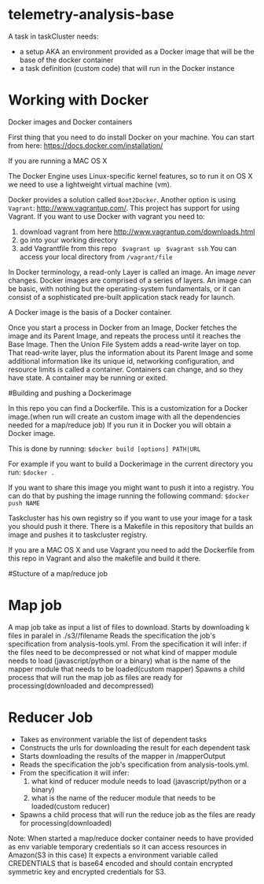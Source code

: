 telemetry-analysis-base
=======================

A task in taskCluster needs:
  
   * a setup AKA an environment provided as a Docker image that will be the base of the docker container 
   * a task definition (custom code) that will run in the Docker instance



# Working with Docker

Docker images and  Docker containers

First thing that you need to do install Docker on your machine.
You can start from here: https://docs.docker.com/installation/


If you are running a MAC OS X

The Docker Engine uses Linux-specific kernel features, so to run it on OS X we need to use a lightweight virtual machine (vm).

Docker provides a solution called `Boot2Docker`. Another option is using `Vagrant`: http://www.vagrantup.com/.
This project has support for using Vagrant. If you want to use Docker with vagrant you need to:

   1. download vagrant from here http://www.vagrantup.com/downloads.html
   2. go into your working directory
   3. add Vagrantfile from this repo
      ` $vagrant up`
      ` $vagrant ssh`
You can access your local directory from  `/vagrant/file`


In Docker terminology, a read-only Layer is called an image. An image _never_ changes.
Docker images are comprised of a series of layers. An image can be basic, with nothing but the operating-system fundamentals, 
or it can consist of a sophisticated pre-built application stack ready for launch.

A Docker image is the basis of a Docker container.

Once you start a process in Docker from an Image, Docker fetches the image and its Parent Image, 
and repeats the process until it reaches the Base Image. 
Then the Union File System adds a read-write layer on top. That read-write layer, plus the information about its Parent Image 
and some additional information like its unique id, networking configuration, and resource limits is called a container.
Containers can change, and so they have state. A container may be running or exited.


#Building and pushing a Dockerimage


In this repo you can find a Dockerfile.
This is a customization for a Docker image.(when run will create an custom image with all the dependencies needed for a map/reduce job)
If you run it in Docker you will obtain a Docker image. 

This is done by running: 
`$docker build [options] PATH|URL`

For example if you want to build a Dockerimage in the current directory you run: 
`$docker .`

If you want to share this image you might want to push it into a registry.
You can do that by pushing the image running the following command:
`$docker push NAME`

Taskcluster has his own registry so if you want to use your image for a task you should push it there.
There is a Makefile in this repository that builds an image and pushes it to taskcluster registry.

If you are a MAC OS X and use Vagrant you need to add the Dockerfile from this repo in Vagrant and also the makefile
and build it there.


#Stucture of a map/reduce job

# Map job

A map job take as input a list of files to download. 
Starts by downloading k files in paralel in ./s3/<path in s3>/filename
Reads the specification the job's specification from analysis-tools.yml.
From the specification it will infer:
 if the files need to be decompressed or not
 what kind of mapper module needs to load (javascript/python or a binary)
 what is the name of the mapper module that needs to be loaded(custom mapper)
Spawns a child process that will run the map job as files are ready for processing(downloaded and decompressed) 


# Reducer Job

 * Takes as environment variable the list of dependent tasks
 * Constructs the urls for downloading the result for each dependent task
 * Starts downloading the results of the mapper in /mapperOutput
 * Reads the specification the job's specification from analysis-tools.yml.
 * From the specification it will infer:
    1. what kind of reducer module needs to load (javascript/python or a binary)
    2. what is the name of the reducer module that needs to be loaded(custom reducer)
 * Spawns a child process that will run the reduce job as the files are ready for processing(downloaded)

Note:
When started a map/reduce docker container needs to have provided as env variable temporary credentials so it can access resources in Amazon(S3 in this case)
It expects a environment variable called CREDENTIALS that is base64 encoded and should contain encrypted symmetric key and encrypted credentials for S3. 


